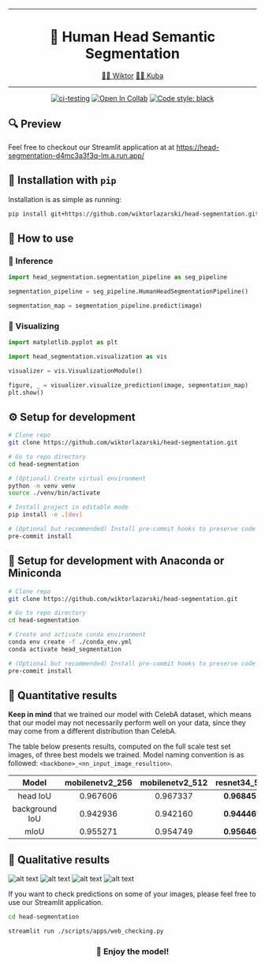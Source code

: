 ______________________________________________________________________
<div align="center">

# 👦 Human Head Semantic Segmentation

<p align="center">
  <a href="https://github.com/wiktorlazarski">🧑‍🎓 Wiktor</a>
  <a href="https://github.com/Szuumii">🧑‍🎓 Kuba</a>
</p>

______________________________________________________________________

[![ci-testing](https://github.com/wiktorlazarski/head-segmentation/actions/workflows/ci-testing.yml/badge.svg?branch=main&event=push)](https://github.com/wiktorlazarski/head-segmentation/actions/workflows/ci-testing.yml)
[![Open In Collab](https://colab.research.google.com/assets/colab-badge.svg)](https://colab.research.google.com/drive/1QScgxBRXWbGbQ3DmYIJ2Ja3sD_mJ_Efx?usp=sharing)
[![Code style: black](https://img.shields.io/badge/code%20style-black-000000.svg)](https://github.com/psf/black)

</div>

## 🔍 Preview

Feel free to checkout our Streamlit application at at https://head-segmentation-d4mc3a3f3q-lm.a.run.app/

## 💎 Installation with `pip`

Installation is as simple as running:

```bash
pip install git+https://github.com/wiktorlazarski/head-segmentation.git
```

## 🔨 How to use

### 🤔 Inference
```python
import head_segmentation.segmentation_pipeline as seg_pipeline

segmentation_pipeline = seg_pipeline.HumanHeadSegmentationPipeline()

segmentation_map = segmentation_pipeline.predict(image)
```

### 🎨 Visualizing

```python
import matplotlib.pyplot as plt

import head_segmentation.visualization as vis

visualizer = vis.VisualizationModule()

figure, _ = visualizer.visualize_prediction(image, segmentation_map)
plt.show()
```

## ⚙️ Setup for development

```bash
# Clone repo
git clone https://github.com/wiktorlazarski/head-segmentation.git

# Go to repo directory
cd head-segmentation

# (Optional) Create virtual environment
python -m venv venv
source ./venv/bin/activate

# Install project in editable mode
pip install -e .[dev]

# (Optional but recommended) Install pre-commit hooks to preserve code format consistency
pre-commit install
```

## 🐍 Setup for development with Anaconda or Miniconda

```bash
# Clone repo
git clone https://github.com/wiktorlazarski/head-segmentation.git

# Go to repo directory
cd head-segmentation

# Create and activate conda environment
conda env create -f ./conda_env.yml
conda activate head_segmentation

# (Optional but recommended) Install pre-commit hooks to preserve code format consistency
pre-commit install
```

## 🔬 Quantitative results

**Keep in mind** that we trained our model with CelebA dataset, which means that our model may not necessarily perform well on your data, since they may come from a different distribution than CelebA.

The table below presents results, computed on the full scale test set images, of three best models we trained. Model naming convention is as followed: `<backbone>_<nn_input_image_resultion>`.


|      Model     | mobilenetv2_256 | mobilenetv2_512 | resnet34_512 |
|:--------------:|:---------------:|:---------------:|:------------:|
|    head IoU    |     0.967606    |     0.967337    | **0.968457** |
| background IoU |     0.942936    |     0.942160    | **0.944469** |
|      mIoU      |     0.955271    |     0.954749    | **0.956463** |


## 🧐 Qualitative results

![alt text](https://github.com/wiktorlazarski/head-segmentation/blob/main/doc/images/wiktor.png)
![alt text](https://github.com/wiktorlazarski/head-segmentation/blob/main/doc/images/kuba.png)
![alt text](https://github.com/wiktorlazarski/head-segmentation/blob/main/doc/images/wiktor_with_glasses.png)
![alt text](https://github.com/wiktorlazarski/head-segmentation/blob/main/doc/images/kuba_with_helmet.png)

If you want to check predictions on some of your images, please feel free to use our Streamlit application.

```bash
cd head-segmentation

streamlit run ./scripts/apps/web_checking.py
```

<div align="center">

### 🤗 Enjoy the model!

</div>

